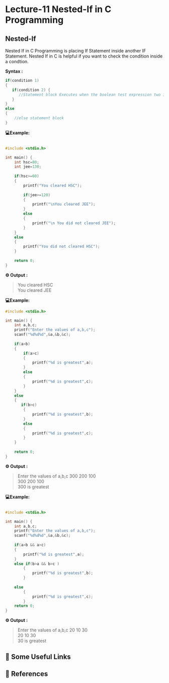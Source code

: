 # Lecture-11 Nested-If in C Programming 

## Nested-If

Nested If in C Programming is placing If Statement inside another IF Statement. Nested If in C is helpful if you want to check the condition inside a condtion. 

**Syntax :**
```c
if(condition 1)
{
   if(condition 2) {
      //Statement block Executes when the boolean test expression two is true.
   }
}
else
{
    //else statement block
}
```

**💻Example:**
```c

#include <stdio.h>

int main() {
    int hsc=80;
    int jee=130;
    
    if(hsc>=60)
    {
        printf("You cleared HSC");
        
        if(jee>=120)
        {
            printf("\nYou cleared JEE");
        }
        else
        {
            printf("\n You did not cleared JEE");
        }
    }
    else
    {
        printf("You did not cleared HSC");
    }
    
    return 0;
}
```
**⚙️ Output :**
>You cleared HSC   
You cleared JEE

**💻Example:**
```c
#include <stdio.h>

int main() {
    int a,b,c;
    printf("Enter the values of a,b,c");
    scanf("%d%d%d",&a,&b,&c);
    
    if(a>b)
    {
        if(a>c)
        {
            printf("%d is greatest",a);
        }
        else
        {
            printf("%d is greatest",c);
        }
    }
    else
    {
       if(b>c)
        {
            printf("%d is greatest",b);
        }
        else
        {
            printf("%d is greatest",c);
        }
    }
    
    return 0;
}
```
**⚙️ Output :**
>Enter the values of a,b,c 300 200 100   
300 200 100  
300 is greatest

**💻Example:**
```c

#include <stdio.h>

int main() {
    int a,b,c;
    printf("Enter the values of a,b,c");
    scanf("%d%d%d",&a,&b,&c);
    
    if(a>b && a>c)
    {
        printf("%d is greatest",a);
    }
    else if(b>a && b>c )
        {
            printf("%d is greatest",b);
        }
    
    else
        {
            printf("%d is greatest",c);
        }
    return 0;
}
```
**⚙️ Output :**
>Enter the values of a,b,c 20 10 30  
20 10 30   
30 is greatest

## 🔗 Some Useful Links

## 📖 References